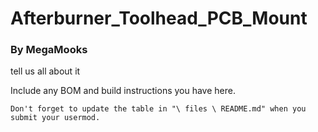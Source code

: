 # Afterburner_Toolhead_PCB_Mount
### By MegaMooks

tell us all about it

Include any BOM and build instructions you have here.

`Don't forget to update the table in "\ files \ README.md" when you submit your usermod.`